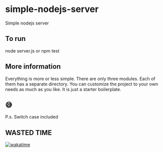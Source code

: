# simple-nodejs-server

Simple nodejs server

## To run

node server.js or npm test

## More information

Everything is more or less simple. There are only three modules. Each of them has a separate directory. You can customize the project to your own needs as much as you like. It is just a starter boilerplate.

## 😅

P.s. Switch case included

## WASTED TIME

[![wakatime](https://wakatime.com/badge/user/1fbc8005-b2d0-4f4f-93e8-f12d7d25d676/project/4eab7309-a022-413d-816a-fff61d811621.svg)](https://wakatime.com/badge/user/1fbc8005-b2d0-4f4f-93e8-f12d7d25d676/project/4eab7309-a022-413d-816a-fff61d811621)
